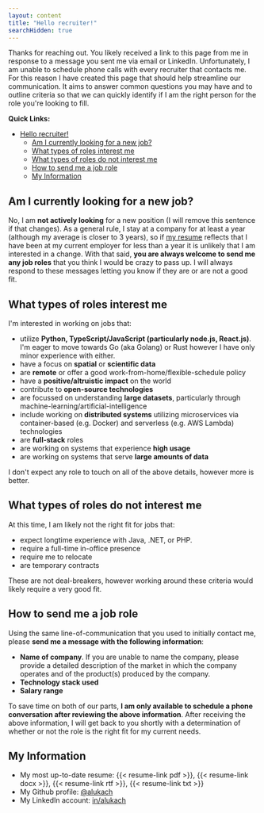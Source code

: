 ```yaml
---
layout: content
title: "Hello recruiter!"
searchHidden: true
---
```


Thanks for reaching out. You likely received a link to this page from me in response to a message you sent me via email or LinkedIn. Unfortunately, I am unable to schedule phone calls with every recruiter that contacts me. For this reason I have created this page that should help streamline our communication. It aims to answer common questions you may have and to outline criteria so that we can quickly identify if I am the right person for the role you're looking to fill.

**Quick Links:**

- [Hello recruiter!](#hello-recruiter)
  - [Am I currently looking for a new job?](#am-i-currently-looking-for-a-new-job)
  - [What types of roles interest me](#what-types-of-roles-interest-me)
  - [What types of roles do not interest me](#what-types-of-roles-do-not-interest-me)
  - [How to send me a job role](#how-to-send-me-a-job-role)
  - [My Information](#my-information)

## Am I currently looking for a new job?

No, I am **not actively looking** for a new position (I will remove this sentence if that changes). As a general rule, I stay at a company for at least a year (although my average is closer to 3 years), so if [my resume](/resume) reflects that I have been at my current employer for less than a year it is unlikely that I am interested in a change. With that said, **you are always welcome to send me any job roles** that you think I would be crazy to pass up. I will always respond to these messages letting you know if they are or are not a good fit.

## What types of roles interest me

I'm interested in working on jobs that:

- utilize **Python, TypeScript/JavaScript (particularly node.js, React.js)**. I'm eager to move towards Go (aka Golang) or Rust however I have only minor experience with either.
- have a focus on **spatial** or **scientific data**
- are **remote** or offer a good work-from-home/flexible-schedule policy
- have a **positive/altruistic impact** on the world
- contribute to **open-source technologies**
- are focussed on understanding **large datasets**, particularly through machine-learning/artificial-intelligence
- include working on **distributed systems** utilizing microservices via container-based (e.g. Docker) and serverless (e.g. AWS Lambda) technologies
- are **full-stack** roles
- are working on systems that experience **high usage**
- are working on systems that serve **large amounts of data**

I don't expect any role to touch on all of the above details, however more is better.

## What types of roles do not interest me

At this time, I am likely not the right fit for jobs that:

- expect longtime experience with Java, .NET, or PHP.
- require a full-time in-office presence
- require me to relocate
- are temporary contracts

These are not deal-breakers, however working around these criteria would likely require a very good fit.

## How to send me a job role

Using the same line-of-communication that you used to initially contact me, please **send me a message with the following information**:

- **Name of company**. If you are unable to name the company, please provide a detailed description of the market in which the company operates and of the product(s) produced by the company.
- **Technology stack used**
- **Salary range**

To save time on both of our parts, **I am only available to schedule a phone conversation after reviewing the above information**. After receiving the above information, I will get back to you shortly with a determination of whether or not the role is the right fit for my current needs.

## My Information

- My most up-to-date resume: {{< resume-link pdf >}}, {{< resume-link docx >}}, {{< resume-link rtf >}}, {{< resume-link txt >}}
- My Github profile: [@alukach](https://github.com/alukach)
- My LinkedIn account: [in/alukach](https://www.linkedin.com/in/alukach/)
